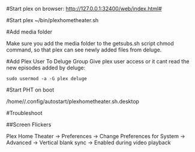 #Start plex on browser:
http://127.0.0.1:32400/web/index.html#

#Start plex
~/bin/plexhometheater.sh

#Add media folder

Make sure you add the media folder to the getsubs.sh script chmod command, so that plex can see newly added files from deluge.

#Add Plex User To Deluge Group
Give plex user access or it cant read the new episodes added by deluge:
```
sudo usermod -a -G plex deluge
```

#Start PHT on boot

/home/<me>/.config/autostart/plexhometheater.sh.desktop

#Troubleshoot

##Screen Flickers

Plex Home Theater -> Preferences -> Change Preferences for System -> Advanced -> Vertical blank sync -> Enabled during video playback
